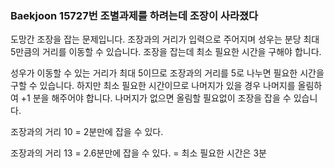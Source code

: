 ### Baekjoon 15727번 조별과제를 하려는데 조장이 사라졌다

도망간 조장을 잡는 문제입니다. 조장과의 거리가 입력으로 주어지며 성우는 분당 최대 5만큼의 거리를 이동할 수 있습니다. 조장을 잡는데 최소 필요한 시간을 구해야 합니다.

성우가 이동할 수 있는 거리가 최대 5이므로 조장과의 거리를 5로 나누면 필요한 시간을 구할 수 있습니다. 하지만 최소 필요한 시간이므로 나머지가 있을 경우 나머지를 올림하여 +1 분을 해주어야 합니다. 나머지가 없으면 올림할 필요없이 조장을 잡을 수 있습니다.

조장과의 거리 10 = 2분만에 잡을 수 있다.

조장과의 거리 13 = 2.6분만에 잡을 수 있다. = 최소 필요한 시간은 3분